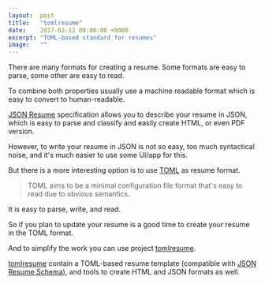 ```yaml
---
layout:  post
title:   "tomlresume"
date:    2017-02-12 00:00:00 +0000
excerpt: "TOML-based standard for resumes"
image:   ""
---
```


There are many formats for creating a resume.
Some formats are easy to parse, some other are easy to read.

To combine both properties usually use a machine readable format which is easy to convert to human-readable.

[JSON Resume] specification allows you to describe your resume in JSON, which is easy to parse and classify and easily create HTML, or even PDF version.

However, to write your resume in JSON is not so easy, too much syntactical noise, and it's much easier to use some UI/app for this.

But there is a more interesting option is to use [TOML] as resume format.

> TOML aims to be a minimal configuration file format that's easy to read due to obvious semantics.

It is easy to parse, write, and read.

So if you plan to update your resume is a good time to create your resume in the TOML format.

And to simplify the work you can use project [tomlresume].

[tomlresume] contain a TOML-based resume template (compatible with [JSON Resume Schema]), and tools to create HTML and JSON formats as well.


[JSON Resume]: https://jsonresume.org
[TOML]: https://github.com/toml-lang/toml
[tomlresume]: https://github.com/sprql/tomlresume
[JSON Resume Schema]: https://github.com/jsonresume/resume-schema